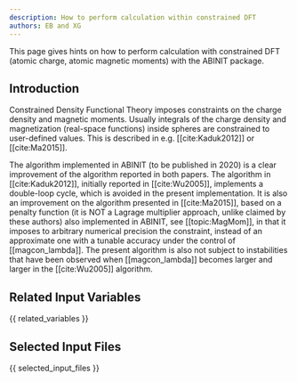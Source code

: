 ```yaml
---
description: How to perform calculation within constrained DFT
authors: EB and XG
---
```

<!--- This is the source file for this topics. Can be edited. -->

This page gives hints on how to perform calculation with constrained DFT (atomic charge, atomic magnetic moments) with the ABINIT package.

## Introduction

Constrained Density Functional Theory imposes constraints on the charge density and magnetic moments. Usually
integrals of the charge density and magnetization (real-space functions) inside spheres are constrained to user-defined
values. This is described in e.g. [[cite:Kaduk2012]] or [[cite:Ma2015]].

The algorithm implemented in ABINIT (to be published in 2020) is a clear improvement of the algorithm reported in both papers.
The algorithm in [[cite:Kaduk2012]], 
initially reported in [[cite:Wu2005]], implements a double-loop cycle, which is avoided in the present implementation.
It is also an improvement on the algorithm presented in [[cite:Ma2015]], based on a penalty function (it is NOT a Lagrage multiplier approach, unlike claimed by these authors) also implemented in ABINIT,
see [[topic:MagMom]], in that it imposes to arbitrary numerical precision the constraint, instead of an approximate one with a tunable accuracy under the control of
[[magcon_lambda]].
The present algorithm is also not subject to instabilities that have been observed when [[magcon_lambda]] becomes larger and larger
in the [[cite:Wu2005]] algorithm.

## Related Input Variables

{{ related_variables }}

## Selected Input Files

{{ selected_input_files }}

